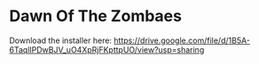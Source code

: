 # Dawn Of The Zombaes

Download the installer here: https://drive.google.com/file/d/1B5A-6TaqlIPDwBJV_uO4XpRjFKpttpUO/view?usp=sharing
